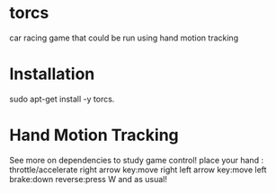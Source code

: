 # torcs
car racing game that could be run using hand motion tracking

# Installation
sudo apt-get install -y torcs.

# Hand Motion Tracking
See more on dependencies to study game control!
place your hand : throttle/accelerate
right arrow key:move right
left arrow key:move left
brake:down
reverse:press W and as usual!
